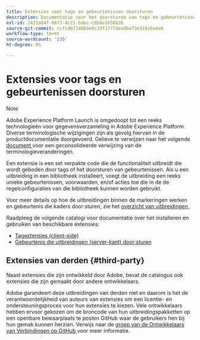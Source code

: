 ```yaml
---
title: Extensies voor tags en gebeurtenissen doorsturen
description: Documentatie voor het doorsturen van tags en gebeurtenissen in Adobe Experience Platform.
exl-id: 2433a64f-66f2-4c21-bdec-c6b8e1658b2b
source-git-commit: ccfc46714069e8c29f1777dea5ba73e318c0a4a6
workflow-type: tm+mt
source-wordcount: '235'
ht-degree: 0%

---
```


# Extensies voor tags en gebeurtenissen doorsturen

>[!NOTE]
>
>Adobe Experience Platform Launch is omgedoopt tot een reeks technologieën voor gegevensverzameling in Adobe Experience Platform. Diverse terminologische wijzigingen zijn als gevolg hiervan in de productdocumentatie doorgevoerd. Gelieve te verwijzen naar het volgende [ document ](../term-updates.md) voor een geconsolideerde verwijzing van de terminologieveranderingen.

Een extensie is een set verpakte code die de functionaliteit uitbreidt die wordt geboden door tags of het doorsturen van gebeurtenissen. Als u een uitbreiding in een bibliotheek installeert, voegt de uitbreiding een reeks unieke gebeurtenissen, voorwaarden, en/of acties toe die in de de regelconfiguraties van die bibliotheek [ ](../ui/managing-resources/rules.md) kunnen worden gebruikt.

Voor meer details op hoe de uitbreidingen binnen de markeringen werken en gebeurtenis die kaders door:sturen, zie het [ overzicht van uitbreidingen ](../ui/managing-resources/extensions/overview.md).

Raadpleeg de volgende catalogi voor documentatie over het installeren en gebruiken van beschikbare extensies:

* [Tagextensies (client-side)](./client/overview.md)
* [Gebeurtenis die uitbreidingen (server-kant) door:sturen](./server/overview.md)

## Extensies van derden {#third-party}

Naast extensies die zijn ontwikkeld door Adobe, bevat de catalogus ook extensies die zijn gemaakt door andere ontwikkelaars.

Adobe garandeert deze uitbreidingen van derden niet en daarom is het de verantwoordelijkheid van auteurs van extensies om een licentie- en ondersteuningsproces voor hun extensies te kiezen. Vele ontwikkelaars hebben ervoor gekozen om de broncode van hun uitbreidingspakketten op een openbare bewaarplaats te posten GitHub waar de gebruikers hen bij hun gemak kunnen herzien. Verwijs naar de [ groep van de Ontwikkelaars van Verbindingen op GitHub ](https://github.com/Connections-Developers) voor meer informatie.
